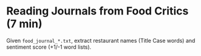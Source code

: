 # Reading Journals from Food Critics (7 min)
Given `food_journal_*.txt`, extract restaurant names (Title Case words) and sentiment score (+1/-1 word lists).
